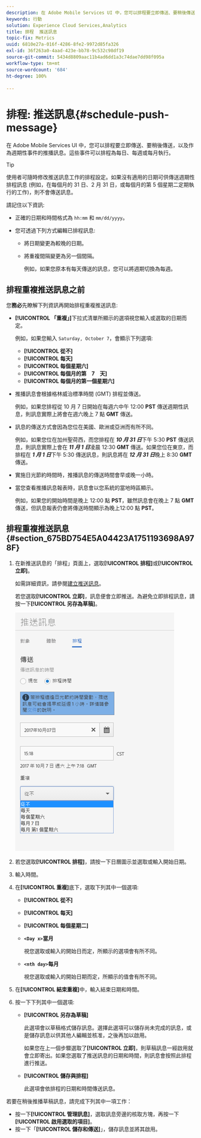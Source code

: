 ```yaml
---
description: 在 Adobe Mobile Services UI 中，您可以排程要立即傳送、要稍後傳送，以及作為週期性事件的推播訊息。這些事件可以排程為每日、每週或每月執行。
keywords: 行動
solution: Experience Cloud Services,Analytics
title: 排程  推送訊息
topic-fix: Metrics
uuid: 6810e27a-016f-4286-8fe2-9972d85fa326
exl-id: 36f263a0-4aad-423e-bb78-9c532c98df19
source-git-commit: 5434d8809aac11b4ad6dd1a3c74dae7dd98f095a
workflow-type: tm+mt
source-wordcount: '684'
ht-degree: 100%

---
```


# 排程: 推送訊息{#schedule-push-message}

在 Adobe Mobile Services UI 中，您可以排程要立即傳送、要稍後傳送，以及作為週期性事件的推播訊息。這些事件可以排程為每日、每週或每月執行。

>[!TIP]
>
>使用者可隨時修改推送訊息工作的排程設定。如果沒有適用的日期可供傳送週期性排程訊息 (例如，在每個月的 31 日、2 月 31 日，或每個月的第 5 個星期二定期執行的工作)，則不會傳送訊息。

請記住以下資訊:

* 正確的日期和時間格式為 `hh:mm` 和 `mm/dd/yyyy`。

* 您可透過下列方式編輯已排程訊息:

   * 將日期變更為較晚的日期。
   * 將重複間隔變更為另一個間隔。

      例如，如果您原本有每天傳送的訊息，您可以將週期切換為每週。

## 排程重複推送訊息之前

您&#x200B;**務必**&#x200B;先瞭解下列資訊再開始排程重複推送訊息:

* **[!UICONTROL 「重複」]**&#x200B;下拉式清單所顯示的選項視您輸入或選取的日期而定。

   例如，如果您輸入 `Saturday, October 7`，會顯示下列選項:

   * **[!UICONTROL 從不]**
   * **[!UICONTROL 每天]**
   * **[!UICONTROL 每個星期六]**
   * **[!UICONTROL 每個月的第　7　天]**
   * **[!UICONTROL 每個月的第一個星期六]**

* 推播訊息會根據格林威治標準時間 (GMT) 排程並傳送。

   例如，如果您排程從 10 月 7 日開始在每週六中午 12:00 **PST** 傳送週期性訊息，則訊息實際上將會在週六晚上 7 點 **GMT** 傳送。
* 訊息的傳送方式會因為您位在美國、歐洲或亞洲而有所不同。

   例如，如果您位在加州聖荷西，而您排程在 ***10 月 31 日***&#x200B;下午 5:30 **PST** 傳送訊息，則訊息實際上會在 ***11 月 1 日***&#x200B;凌晨 12:30 **GMT** 傳送。如果您位在東京，而排程在 ***1 月 1 日***&#x200B;下午 5:30 傳送訊息，則訊息將在 ***12 月 31 日***&#x200B;晚上 8:30 **GMT** 傳送。
* 實施日光節約時間時，推播訊息的傳送時間會早或晚一小時。
* 當您查看推播訊息報表時，訊息會以您系統的當地時區顯示。

   例如，如果您的開始時間是晚上 12:00 點 **PST**，雖然訊息會在晚上 7 點 **GMT** 傳送，但訊息報表仍會將傳送時間顯示為晚上12:00 點 **PST**。

## 排程重複推送訊息 {#section_675BD754E5A04423A1751193698A978F}

1. 在新推送訊息的「排程」頁面上，選取&#x200B;**[!UICONTROL 排程]**&#x200B;或&#x200B;**[!UICONTROL 立即]**。

   如需詳細資訊，請參閱[建立推送訊息](/help/using/in-app-messaging/t-create-push-message/t-create-push-message.md)。

   若您選取&#x200B;**[!UICONTROL 立即]**，訊息便會立即推送。為避免立即排程訊息，請按一下&#x200B;**[!UICONTROL 另存為草稿]**。

   ![](assets/schedule-push-message.png)

1. 若您選取&#x200B;**[!UICONTROL 排程]**，請按一下日曆圖示並選取或輸入開始日期。
1. 輸入時間。 
1. 在&#x200B;**[!UICONTROL 重複]**&#x200B;底下，選取下列其中一個選項:

   * **[!UICONTROL 從不]**
   * **[!UICONTROL 每天]**
   * **[!UICONTROL 每個星期二]**
   * **`<Day x>`當月**

      視您選取或輸入的開始日而定，所顯示的選項會有所不同。
   * **`<nth day>`每月**

      視您選取或輸入的開始日期而定，所顯示的值會有所不同。

1. 在&#x200B;**[!UICONTROL 結束重複]**&#x200B;中，輸入結束日期和時間。
1. 按一下下列其中一個選項:

   * **[!UICONTROL 另存為草稿]**

      此選項會以草稿格式儲存訊息。選擇此選項可以儲存尚未完成的訊息，或是儲存訊息以供其他人編輯並核准，之後再加以啟用。

      如果您在上一個步驟選取了&#x200B;**[!UICONTROL 立即]**，則草稿訊息一經啟用就會立即寄出。如果您選取了推送訊息的日期和時間，則訊息會按照此排程進行推送。

   * **[!UICONTROL 儲存與排程]**

      此選項會依排程的日期和時間傳送訊息。

若要在稍後推播草稿訊息，請完成下列其中一項工作：

* 按一下&#x200B;**[!UICONTROL 管理訊息]**，選取訊息旁邊的核取方塊，再按一下&#x200B;**[!UICONTROL 啟用選取的項目]**。
* 按一下「**[!UICONTROL 儲存和傳送]**」，儲存訊息並將其啟用。
